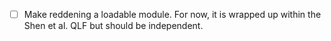- [ ] Make reddening a loadable module. For now, it is wrapped up within the Shen et al. QLF but should be independent. 

